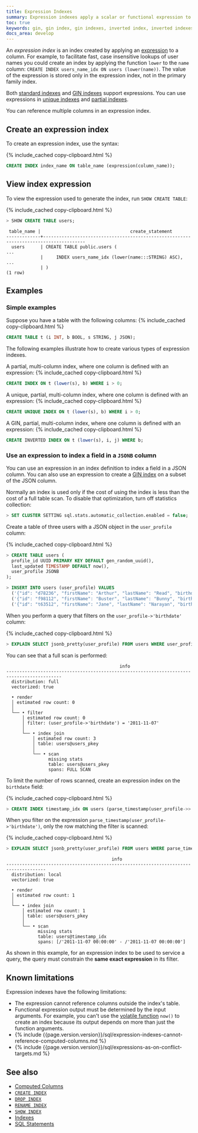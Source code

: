 ```yaml
---
title: Expression Indexes
summary: Expression indexes apply a scalar or functional expression to one or more columns.
toc: true
keywords: gin, gin index, gin indexes, inverted index, inverted indexes, accelerated index, accelerated indexes
docs_area: develop
---
```




An _expression index_ is an index created by applying an [expression](scalar-expressions.html) to a column. For example, to facilitate fast, case insensitive lookups of user names you could create an index by applying the function `lower` to the `name` column: `CREATE INDEX users_name_idx ON users (lower(name))`. The value of the expression is stored only in the expression index, not in the primary family index.

Both [standard indexes](create-index.html) and [GIN indexes](inverted-indexes.html) support expressions. You can use expressions in [unique indexes](create-index.html#unique-indexes) and [partial indexes](partial-indexes.html).

You can reference multiple columns in an expression index.

## Create an expression index

To create an expression index, use the syntax:

{% include_cached copy-clipboard.html %}
~~~sql
CREATE INDEX index_name ON table_name (expression(column_name));
~~~

## View index expression

To view the expression used to generate the index, run `SHOW CREATE TABLE`:

{% include_cached copy-clipboard.html %}
~~~sql
> SHOW CREATE TABLE users;
~~~

~~~
 table_name |                                  create_statement
-------------+--------------------------------------------------------------------------------------
  users      | CREATE TABLE public.users (
...
             |     INDEX users_name_idx (lower(name:::STRING) ASC),
...
             | )
(1 row)
~~~


## Examples

### Simple examples

Suppose you have a table with the following columns:
{% include_cached copy-clipboard.html %}
~~~sql
CREATE TABLE t (i INT, b BOOL, s STRING, j JSON);
~~~

The following examples illustrate how to create various types of expression indexes.

A partial, multi-column index, where one column is defined with an expression:
{% include_cached copy-clipboard.html %}
~~~sql
CREATE INDEX ON t (lower(s), b) WHERE i > 0;
~~~

A unique, partial, multi-column index, where one column is defined with an expression:
{% include_cached copy-clipboard.html %}
~~~sql
CREATE UNIQUE INDEX ON t (lower(s), b) WHERE i > 0;
~~~

A GIN, partial, multi-column index, where one column is defined with an expression:
{% include_cached copy-clipboard.html %}
~~~sql
CREATE INVERTED INDEX ON t (lower(s), i, j) WHERE b;
~~~

### Use an expression to index a field in a `JSONB` column

You can use an expression in an index definition to index a field in a JSON column. You can also use an expression to create a [GIN index](inverted-indexes.html) on a subset of the JSON column.

Normally an index is used only if the cost of using the index is less than the cost of a full table scan. To disable that optimization, turn off statistics collection:

~~~sql
> SET CLUSTER SETTING sql.stats.automatic_collection.enabled = false;
~~~

Create a table of three users with a JSON object in the `user_profile` column:

{% include_cached copy-clipboard.html %}
~~~sql
> CREATE TABLE users (
  profile_id UUID PRIMARY KEY DEFAULT gen_random_uuid(),
  last_updated TIMESTAMP DEFAULT now(),
  user_profile JSONB
);

> INSERT INTO users (user_profile) VALUES
  ('{"id": "d78236", "firstName": "Arthur", "lastName": "Read", "birthdate": "2010-01-25", "school": "PVPHS", "credits": 120, "sports": ["none"], "clubs": ["Robotics"]}'),
  ('{"id": "f98112", "firstName": "Buster", "lastName": "Bunny", "birthdate": "2011-11-07",  "school": "THS", "credits": 67, "sports": ["Gymnastics"], "clubs": ["Theater"]}'),
  ('{"id": "t63512", "firstName": "Jane", "lastName": "Narayan", "birthdate": "2012-12-12", "school" : "Brooklyn Tech", "credits": 98, "sports": ["Track and Field"], "clubs": ["Chess"]}');
~~~

When you perform a query that filters on the `user_profile->'birthdate'` column:

{% include_cached copy-clipboard.html %}
~~~sql
> EXPLAIN SELECT jsonb_pretty(user_profile) FROM users WHERE user_profile->>'birthdate' = '2011-11-07';
~~~

You can see that a full scan is performed:

~~~
                                           info
-------------------------------------------------------------------------------------------
  distribution: full
  vectorized: true

  • render
  │ estimated row count: 0
  │
  └── • filter
      │ estimated row count: 0
      │ filter: (user_profile->'birthdate') = '2011-11-07'
      │
      └── • index join
          │ estimated row count: 3
          │ table: users@users_pkey
          │
          └── • scan
                missing stats
                table: users@users_pkey
                spans: FULL SCAN
~~~

To limit the number of rows scanned, create an expression index on the `birthdate` field:

{% include_cached copy-clipboard.html %}
~~~sql
> CREATE INDEX timestamp_idx ON users (parse_timestamp(user_profile->>'birthdate'));
~~~

When you filter on the expression `parse_timestamp(user_profile->'birthdate')`, only the row matching the filter is scanned:

{% include_cached copy-clipboard.html %}
~~~sql
> EXPLAIN SELECT jsonb_pretty(user_profile) FROM users WHERE parse_timestamp(user_profile->>'birthdate') = '2011-11-07';
~~~

~~~
                                        info
-------------------------------------------------------------------------------------
  distribution: local
  vectorized: true

  • render
  │ estimated row count: 1
  │
  └── • index join
      │ estimated row count: 1
      │ table: users@users_pkey
      │
      └── • scan
            missing stats
            table: users@timestamp_idx
            spans: [/'2011-11-07 00:00:00' - /'2011-11-07 00:00:00']
~~~

As shown in this example, for an expression index to be used to service a query, the query must constrain the **same exact expression** in its filter.

## Known limitations

Expression indexes have the following limitations:

- The expression cannot reference columns outside the index's table.
- Functional expression output must be determined by the input arguments. For example, you can't use the [volatile function](functions-and-operators.html#volatility) `now()` to create an index because its output depends on more than just the function arguments.
- {% include {{page.version.version}}/sql/expression-indexes-cannot-reference-computed-columns.md %}
- {% include {{page.version.version}}/sql/expressions-as-on-conflict-targets.md %}

## See also

- [Computed Columns](computed-columns.html)
- [`CREATE INDEX`](create-index.html)
- [`DROP INDEX`](drop-index.html)
- [`RENAME INDEX`](rename-index.html)
- [`SHOW INDEX`](show-index.html)
- [Indexes](indexes.html)
- [SQL Statements](sql-statements.html)
